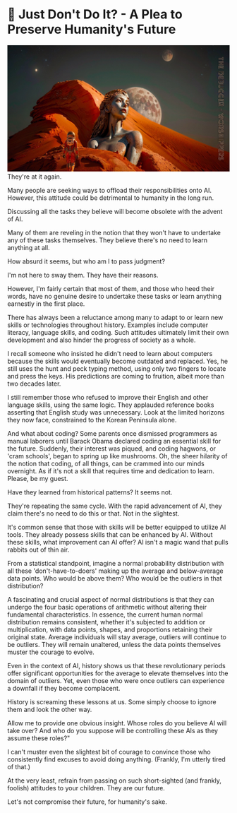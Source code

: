 # 💎 Just Don't Do It? - A Plea to Preserve Humanity's Future
![the-debugger-04.jpeg](../images/the-debugger-04.jpeg)
They're at it again.

Many people are seeking ways to offload their responsibilities onto AI. However, this attitude could be detrimental to humanity in the long run.

Discussing all the tasks they believe will become obsolete with the advent of AI.

Many of them are reveling in the notion that they won't have to undertake any of these tasks themselves. They believe there's no need to learn anything at all.

How absurd it seems, but who am I to pass judgment?

I'm not here to sway them. They have their reasons.

However, I'm fairly certain that most of them, and those who heed their words, have no genuine desire to undertake these tasks or learn anything earnestly in the first place.

There has always been a reluctance among many to adapt to or learn new skills or technologies throughout history. Examples include computer literacy, language skills, and coding. Such attitudes ultimately limit their own development and also hinder the progress of society as a whole.

I recall someone who insisted he didn't need to learn about computers because the skills would eventually become outdated and replaced. Yes, he still uses the hunt and peck typing method, using only two fingers to locate and press the keys. His predictions are coming to fruition, albeit more than two decades later.

I still remember those who refused to improve their English and other language skills, using the same logic. They applauded reference books asserting that English study was unnecessary.  Look at the limited horizons they now face, constrained to the Korean Peninsula alone.

And what about coding? Some parents once dismissed programmers as manual laborers until Barack Obama declared coding an essential skill for the future. Suddenly, their interest was piqued, and coding hagwons, or 'cram schools', began to spring up like mushrooms. Oh, the sheer hilarity of the notion that coding, of all things, can be crammed into our minds overnight. As if it's not a skill that requires time and dedication to learn. Please, be my guest.

Have they learned from historical patterns? It seems not.

They're repeating the same cycle. With the rapid advancement of AI, they claim there's no need to do this or that. Not in the slightest.

It's common sense that those with skills will be better equipped to utilize AI tools. They already possess skills that can be enhanced by AI. Without these skills, what improvement can AI offer? AI isn't a magic wand that pulls rabbits out of thin air.

From a statistical standpoint, imagine a normal probability distribution with all these 'don't-have-to-doers' making up the average and below-average data points. Who would be above them? Who would be the outliers in that distribution?

A fascinating and crucial aspect of normal distributions is that they can undergo the four basic operations of arithmetic without altering their fundamental characteristics. In essence, the current human normal distribution remains consistent, whether it's subjected to addition or multiplication, with data points, shapes, and proportions retaining their original state. Average individuals will stay average, outliers will continue to be outliers. They will remain unaltered, unless the data points themselves muster the courage to evolve.

Even in the context of AI, history shows us that these revolutionary periods offer significant opportunities for the average to elevate themselves into the domain of outliers. Yet, even those who were once outliers can experience a downfall if they become complacent.

History is screaming these lessons at us. Some simply choose to ignore them and look the other way.

Allow me to provide one obvious insight. Whose roles do you believe AI will take over? And who do you suppose will be controlling these AIs as they assume these roles?"

I can't muster even the slightest bit of courage to convince those who consistently find excuses to avoid doing anything. (Frankly, I'm utterly tired of that.)

At the very least, refrain from passing on such short-sighted (and frankly, foolish) attitudes to your children. They are our future. 

Let's not compromise their future, for humanity's sake.


